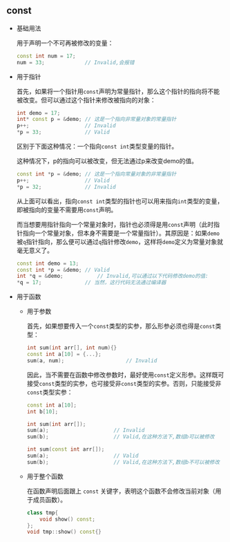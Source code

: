 ## const

- 基础用法

  用于声明一个不可再被修改的变量：

  ```c++
  const int num = 17;
  num = 33;				// Invalid,会报错
  ```

- 用于指针

  首先，如果将一个指针用`const`声明为常量指针，那么这个指针的指向将不能被改变。但可以通过这个指针来修改被指向的对象：

  ```c++
  int demo = 17;
  int* const p = &demo;	// 这是一个指向非常量对象的常量指针
  p++;					// Invalid
  *p = 33;				// Valid
  ```

  区别于下面这种情况：一个指向`const int`类型变量的指针。

  这种情况下，p的指向可以被改变，但无法通过p来改变demo的值。

  ```c++
  const int *p = &demo;	// 这是一个指向常量对象的非常量指针
  p++; 		 			// Valid
  *p = 32;				// Invalid
  ```

  从上面可以看出，指向`const int`类型的指针也可以用来指向`int`类型的变量，即被指向的变量不需要用`const`声明。

  而当想要用指针指向一个常量对象时，指针也必须得是用`const`声明（此时指针指向一个常量对象，但本身不需要是一个常量指针）。其原因是：如果`demo`被`q`指针指向，那么便可以通过`q`指针修改`demo`，这样将`demo`定义为常量对象就毫无意义了。

  ```c++
  const int demo = 13;
  const int *p = &demo;	// Valid
  int *q = &demo;			// Invalid,可以通过以下代码修改demo的值:
  *q = 17;				// 当然，这行代码无法通过编译器
  ```

- 用于函数

  - 用于参数

    首先，如果想要传入一个`const`类型的实参，那么形参必须也得是`const`类型：

    ```c++
    int sum(int arr[], int num){}
    const int a[10] = {...};
    sum(a, num);					// Invalid
    ```

    因此，当不需要在函数中修改参数时，最好使用`const`定义形参。这样既可接受`const`类型的实参，也可接受非`const`类型的实参。否则，只能接受非`const`类型实参：

    ```c++
    const int a[10];
    int b[10];
    
    int sum(int arr[]);
    sum(a);						// Invalid
    sum(b);						// Valid,在这种方法下,数组b可以被修改
    
    int sum(const int arr[]);
    sum(a);						// Valid
    sum(b);						// Valid,在这种方法下,数组b不可以被修改
    ```

  - 用于整个函数

    在函数声明后面跟上 `const` 关键字，表明这个函数不会修改当前对象（用于成员函数）。

    ```c++
    class tmp{
        void show() const;
    };
    void tmp::show() const{}
    ```

    













